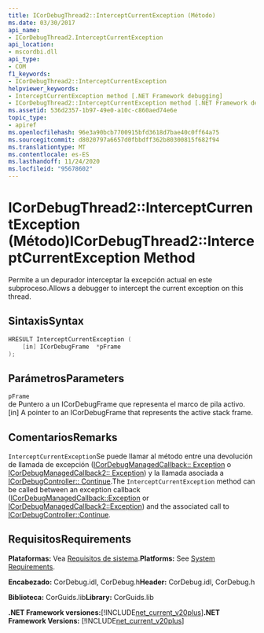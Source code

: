 ```yaml
---
title: ICorDebugThread2::InterceptCurrentException (Método)
ms.date: 03/30/2017
api_name:
- ICorDebugThread2.InterceptCurrentException
api_location:
- mscordbi.dll
api_type:
- COM
f1_keywords:
- ICorDebugThread2::InterceptCurrentException
helpviewer_keywords:
- InterceptCurrentException method [.NET Framework debugging]
- ICorDebugThread2::InterceptCurrentException method [.NET Framework debugging]
ms.assetid: 536d2357-1b97-49e0-a10c-c860aed74e6e
topic_type:
- apiref
ms.openlocfilehash: 96e3a90bcb7700915bfd3618d7bae40c0ff64a75
ms.sourcegitcommit: d8020797a6657d0fbbdff362b80300815f682f94
ms.translationtype: MT
ms.contentlocale: es-ES
ms.lasthandoff: 11/24/2020
ms.locfileid: "95678602"
---
```

# <a name="icordebugthread2interceptcurrentexception-method"></a><span data-ttu-id="56d49-102">ICorDebugThread2::InterceptCurrentException (Método)</span><span class="sxs-lookup"><span data-stu-id="56d49-102">ICorDebugThread2::InterceptCurrentException Method</span></span>

<span data-ttu-id="56d49-103">Permite a un depurador interceptar la excepción actual en este subproceso.</span><span class="sxs-lookup"><span data-stu-id="56d49-103">Allows a debugger to intercept the current exception on this thread.</span></span>  
  
## <a name="syntax"></a><span data-ttu-id="56d49-104">Sintaxis</span><span class="sxs-lookup"><span data-stu-id="56d49-104">Syntax</span></span>  
  
```cpp  
HRESULT InterceptCurrentException (  
    [in] ICorDebugFrame  *pFrame  
);  
```  
  
## <a name="parameters"></a><span data-ttu-id="56d49-105">Parámetros</span><span class="sxs-lookup"><span data-stu-id="56d49-105">Parameters</span></span>  

 `pFrame`  
 <span data-ttu-id="56d49-106">de Puntero a un ICorDebugFrame que representa el marco de pila activo.</span><span class="sxs-lookup"><span data-stu-id="56d49-106">[in] A pointer to an ICorDebugFrame that represents the active stack frame.</span></span>  
  
## <a name="remarks"></a><span data-ttu-id="56d49-107">Comentarios</span><span class="sxs-lookup"><span data-stu-id="56d49-107">Remarks</span></span>  

 <span data-ttu-id="56d49-108">`InterceptCurrentException`Se puede llamar al método entre una devolución de llamada de excepción ([ICorDebugManagedCallback:: Exception](icordebugmanagedcallback-exception-method.md) o [ICorDebugManagedCallback2:: Exception](icordebugmanagedcallback2-exception-method.md)) y la llamada asociada a [ICorDebugController:: Continue](icordebugcontroller-continue-method.md).</span><span class="sxs-lookup"><span data-stu-id="56d49-108">The `InterceptCurrentException` method can be called between an exception callback ([ICorDebugManagedCallback::Exception](icordebugmanagedcallback-exception-method.md) or [ICorDebugManagedCallback2::Exception](icordebugmanagedcallback2-exception-method.md)) and the associated call to [ICorDebugController::Continue](icordebugcontroller-continue-method.md).</span></span>  
  
## <a name="requirements"></a><span data-ttu-id="56d49-109">Requisitos</span><span class="sxs-lookup"><span data-stu-id="56d49-109">Requirements</span></span>  

 <span data-ttu-id="56d49-110">**Plataformas:** Vea [Requisitos de sistema](../../get-started/system-requirements.md).</span><span class="sxs-lookup"><span data-stu-id="56d49-110">**Platforms:** See [System Requirements](../../get-started/system-requirements.md).</span></span>  
  
 <span data-ttu-id="56d49-111">**Encabezado:** CorDebug.idl, CorDebug.h</span><span class="sxs-lookup"><span data-stu-id="56d49-111">**Header:** CorDebug.idl, CorDebug.h</span></span>  
  
 <span data-ttu-id="56d49-112">**Biblioteca:** CorGuids.lib</span><span class="sxs-lookup"><span data-stu-id="56d49-112">**Library:** CorGuids.lib</span></span>  
  
 <span data-ttu-id="56d49-113">**.NET Framework versiones:**[!INCLUDE[net_current_v20plus](../../../../includes/net-current-v20plus-md.md)]</span><span class="sxs-lookup"><span data-stu-id="56d49-113">**.NET Framework Versions:** [!INCLUDE[net_current_v20plus](../../../../includes/net-current-v20plus-md.md)]</span></span>
